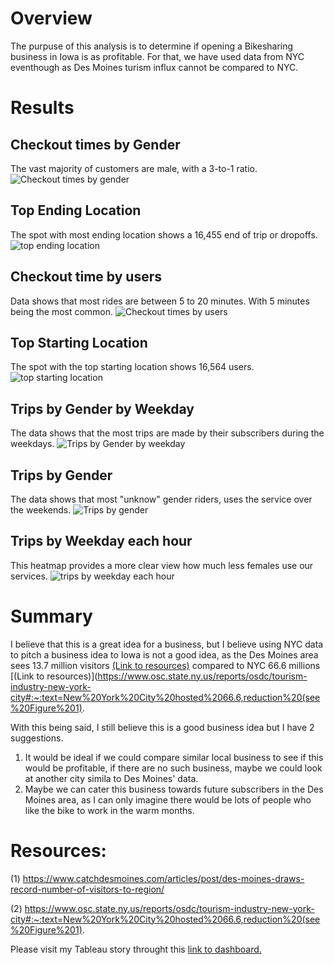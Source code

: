 # Overview
The purpuse of this analysis is to determine if opening a Bikesharing business in Iowa is as profitable. For that, we have used data from NYC eventhough as Des Moines turism influx cannot be compared to NYC.

# Results
## Checkout times by Gender
The vast majority of customers are male, with a 3-to-1 ratio.
![Checkout times by gender](https://user-images.githubusercontent.com/86321353/136313655-29b05101-0d3c-4fb0-a20c-b54a49cc32c4.jpg)

## Top Ending Location
The spot with most ending location shows a 16,455 end of trip or dropoffs.
![top ending location](https://user-images.githubusercontent.com/86321353/136313662-32f0b198-48fc-48b0-9fef-3162b898c171.jpg)

## Checkout time by users
Data shows that most rides are between 5 to 20 minutes. With 5 minutes being the most common.
![Checkout times by users](https://user-images.githubusercontent.com/86321353/136313659-445b9d53-89c8-4360-957c-931bc3b509bd.jpg)

## Top Starting Location
The spot with the top starting location shows 16,564 users.
![top starting location](https://user-images.githubusercontent.com/86321353/136316454-6a424694-8916-4c30-88b5-007673c0b370.jpg)


## Trips by Gender by Weekday
The data shows that the most trips are made by their subscribers during the weekdays.
![Trips by Gender by weekday](https://user-images.githubusercontent.com/86321353/136313673-3e415165-f1de-4bfe-8697-177ed58985ef.jpg)

## Trips by Gender
The data shows that most "unknow" gender riders, uses the service over the weekends.
![Trips by gender](https://user-images.githubusercontent.com/86321353/136313677-2e8d4c1c-01b3-443f-bae2-38dd9c89ac5c.jpg)

## Trips by Weekday each hour
This heatmap provides a more clear view how much less females use our services.
![trips by weekday each hour](https://user-images.githubusercontent.com/86321353/136316795-43d1f562-e8ce-4e25-9d09-3a693779512f.jpg)


# Summary

I believe that this is a great idea for a business, but I believe using NYC data to pitch a business idea to Iowa is not a good idea, as the Des Moines area sees 13.7 million visitors [(Link to resources)](https://www.catchdesmoines.com/articles/post/des-moines-draws-record-number-of-visitors-to-region/) compared to NYC 66.6 millions [(Link to resources)](https://www.osc.state.ny.us/reports/osdc/tourism-industry-new-york-city#:~:text=New%20York%20City%20hosted%2066.6,reduction%20(see%20Figure%201).


With this being said, I still believe this is a good business idea but I have 2 suggestions.
1. It would be ideal if we could compare similar local business to see if this would be profitable, if there are no such business, maybe we could look at another city simila to Des Moines' data.
2. Maybe we can cater this business towards future subscribers in the Des Moines area, as I can only imagine there would be lots of people who like the bike to work in the warm months.

# Resources:
(1) https://www.catchdesmoines.com/articles/post/des-moines-draws-record-number-of-visitors-to-region/

(2) https://www.osc.state.ny.us/reports/osdc/tourism-industry-new-york-city#:~:text=New%20York%20City%20hosted%2066.6,reduction%20(see%20Figure%201).


Please visit my Tableau story throught this [link to dashboard.](https://public.tableau.com/app/profile/bettina.davis/viz/NYCCitiBikeRidesharingChallenge/NYCCitiBikeRidesharing?publish=yes)
